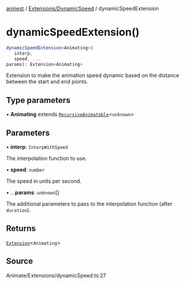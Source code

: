 [aninest](../../../index.md) / [Extensions/DynamicSpeed](../index.md) / dynamicSpeedExtension

# dynamicSpeedExtension()

```ts
dynamicSpeedExtension<Animating>(
   interp, 
   speed, ...
params): Extension<Animating>
```

Extension to make the animation speed dynamic based on
the distance between the start and end points.

## Type parameters

• **Animating** extends [`RecursiveAnimatable`](../../../AnimatableTypes/type-aliases/RecursiveAnimatable.md)\<`unknown`\>

## Parameters

• **interp**: `InterpWithSpeed`

The interpolation function to use.

• **speed**: `number`

The speed in units per second.

• ...**params**: `unknown`[]

The additional parameters to pass to the interpolation
function (after `duration`).

## Returns

[`Extension`](../../type-aliases/Extension.md)\<`Animating`\>

## Source

Animate/Extensions/dynamicSpeed.ts:27
